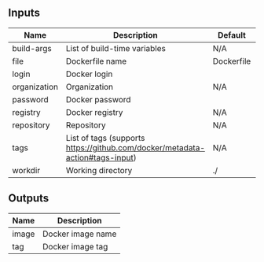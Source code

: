 <!-- markdownlint-disable -->
## Inputs

| Name | Description | Default | Required |
|------|-------------|---------|----------|
| build-args | List of build-time variables | N/A | false |
| file | Dockerfile name | Dockerfile | false |
| login | Docker login |  | false |
| organization | Organization | N/A | true |
| password | Docker password |  | false |
| registry | Docker registry | N/A | true |
| repository | Repository | N/A | true |
| tags | List of tags (supports https://github.com/docker/metadata-action#tags-input) | N/A | false |
| workdir | Working directory | ./ | false |

## Outputs

| Name | Description |
|------|-------------|
| image | Docker image name |
| tag | Docker image tag |
<!-- markdownlint-restore -->
